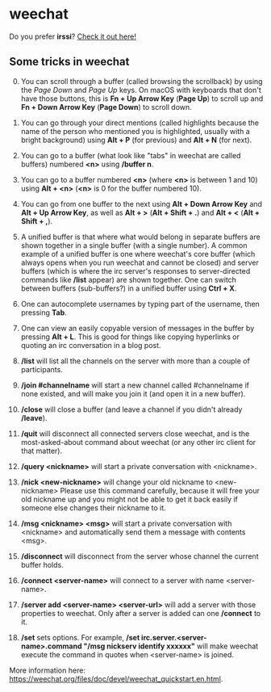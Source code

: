 weechat
=======

Do you prefer **irssi**? [Check it out here!](irssi.html)

## Some tricks in weechat

0. You can scroll through a buffer (called browsing the scrollback) by using the *Page Down* and *Page Up* keys. On macOS with keyboards that don't have those buttons, this is **Fn + Up Arrow Key** (**Page Up**) to scroll up and **Fn + Down Arrow Key** (**Page Down**) to scroll down.

1. You can go through your direct mentions (called highlights because the name of the person who mentioned you is highlighted, usually with a bright background) using **Alt + P** (for previous) and **Alt + N** (for next).

2. You can go to a buffer (what look like "tabs" in weechat are called buffers) numbered **&lt;n&gt;** using **/buffer n**.

3. You can go to a buffer numbered **&lt;n&gt;** (where **&lt;n&gt;** is between 1 and 10) using **Alt + &lt;n&gt;** (**&lt;n&gt;** is 0 for the buffer numbered 10).

4. You can go from one buffer to the next using **Alt + Down Arrow Key** and **Alt + Up Arrow Key**, as well as **Alt + &gt;** (**Alt + Shift + .**) and **Alt + &lt;** (**Alt + Shift + ,**).

5. A unified buffer is that where what would belong in separate buffers are shown together in a single buffer (with a single number). A common example of a unified buffer is one where weechat's core buffer (which always opens when you run weechat and cannot be closed) and server buffers (which is where the irc server's responses to server-directed commands like **/list** appear) are shown together. One can switch between buffers (sub-buffers?) in a unified buffer using **Ctrl + X**.

6. One can autocomplete usernames by typing part of the username, then pressing **Tab**.

7. One can view an easily copyable version of messages in the buffer by pressing **Alt + L**. This is good for things like copying hyperlinks or quoting an irc conversation in a blog post.

8. **/list** will list all the channels on the server with more than a couple of participants.

9. **/join #channelname** will start a new channel called #channelname if none existed, and will make you join it (and open it in a new buffer).

10. **/close** will close a buffer (and leave a channel if you didn't already **/leave**).

11. **/quit** will disconnect all connected servers close weechat, and is the most-asked-about command about weechat (or any other irc client for that matter).

12. **/query &lt;nickname&gt;** will start a private conversation with &lt;nickname&gt;.

13. **/nick &lt;new-nickname&gt;** will change your old nickname to &lt;new-nickname&gt; Please use this command carefully, because it will free your old nickname up and you might not be able to get it back easily if someone else changes their nickname to it.

14. **/msg &lt;nickname&gt; &lt;msg&gt;** will start a private conversation with &lt;nickname&gt; and automatically send them a message with contents &lt;msg&gt;.

15. **/disconnect** will disconnect from the server whose channel the current buffer holds.

16. **/connect &lt;server-name&gt;** will connect to a server with name &lt;server-name&gt;.

17. **/server add &lt;server-name&gt; &lt;server-url&gt;** will add a server with those properties to weechat. Only after a server is added can one **/connect** to it.

18. **/set** sets options. For example, **/set irc.server.&lt;server-name&gt;.command "/msg nickserv identify xxxxxx"** will make weechat execute the command in quotes when &lt;server-name&gt; is joined.

More information here: <https://weechat.org/files/doc/devel/weechat_quickstart.en.html>.
